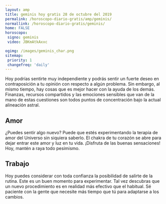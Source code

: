```yaml
---
layout: amp
title: geminis hoy gratis 28 de octubre del 2019 
permalink: /horoscopo-diario-gratis/amp/geminis/
normallink: /horoscopo-diario-gratis/geminis/
home: FALSE
horoscopo:
 signo: geminis
 video: JBKmAtkAxxc

ogimg: /images/geminis_char.png
sitemap:
 priority: 1
 changefreq: 'daily'
---
```



Hoy podrías sentirte muy independiente y podrás sentir un fuerte deseo en contraposición a tu opinión con respecto a algún problema. Sin embargo, al mismo tiempo, hay cosas que es mejor hacer con la ayuda de los demás. Finanzas, recursos compartidos y las emociones sensibles que van de la mano de estas cuestiones son todos puntos de concentración bajo la actual alineación astral.

## Amor

¿Puedes sentir algo nuevo? Puede que estés experimentando la terapia de amor del Universo sin siquiera saberlo. El chakra de tu corazón se abre para dejar entrar este amor y luz en tu vida. ¡Disfruta de las buenas sensaciones! Hoy, mantén a raya todo pesimismo.

## Trabajo

Hoy puedes considerar con toda confianza la posibilidad de salirte de la rutina. Este es un buen momento para experimentar. Tal vez descubras que un nuevo procedimiento es en realidad más efectivo que el habitual. Sé paciente con la gente que necesite más tiempo que tú para adaptarse a los cambios.